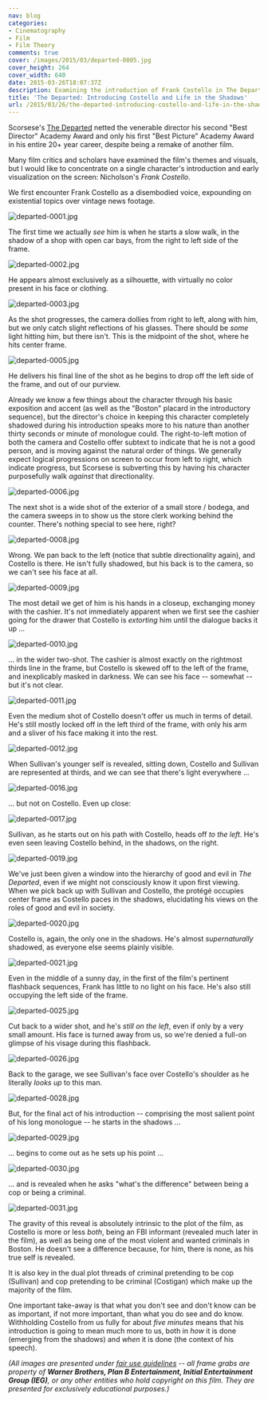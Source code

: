 ```yaml
---
nav: blog
categories:
- Cinematography
- Film
- Film Theory
comments: true
cover: /images/2015/03/departed-0005.jpg
cover_height: 264
cover_width: 640
date: 2015-03-26T18:07:37Z
description: Examining the introduction of Frank Costello in The Departed
title: 'The Departed: Introducing Costello and Life in the Shadows'
url: /2015/03/26/the-departed-introducing-costello-and-life-in-the-shadows/
---
```


Scorsese's [The Departed](http://www.imdb.com/title/tt0407887/) netted the venerable director his second "Best Director" Academy Award and only his first "Best Picture" Academy Award in his entire 20+ year career, despite being a remake of another film.

Many film critics and scholars have examined the film's themes and visuals, but I would like to concentrate on a single character's introduction and early visualization on the screen: Nicholson's *Frank Costello*.

<!--more-->

We first encounter Frank Costello as a disembodied voice, expounding on existential topics over vintage news footage.

![departed-0001.jpg](/images/2015/03/departed-0001.jpg)  

The first time we actually *see* him is when he starts a slow walk, in the shadow of a shop with open car bays, from the right to left side of the frame. 

![departed-0002.jpg](/images/2015/03/departed-0002.jpg)  

He appears almost exclusively as a silhouette, with virtually no color present in his face or clothing.

![departed-0003.jpg](/images/2015/03/departed-0003.jpg)  

As the shot progresses, the camera dollies from right to left, along with him, but we only catch slight reflections of his glasses. There should be *some* light hitting him, but there isn't. This is the midpoint of the shot, where he hits center frame.

![departed-0005.jpg](/images/2015/03/departed-0005.jpg)  

He delivers his final line of the shot as he begins to drop off the left side of the frame, and out of our purview.

Already we know a few things about the character through his basic exposition and accent (as well as the "Boston" placard in the introductory sequence), but the director's choice in keeping this character completely shadowed during his introduction speaks more to his nature than another thirty seconds or minute of monologue could. The right-to-left motion of both the camera and Costello offer  subtext to indicate that he is not a good person, and is moving against the natural order of things. We generally expect logical progressions on screen to occur from left to right, which indicate progress, but Scorsese is subverting this by having his character purposefully walk *against* that directionality.

![departed-0006.jpg](/images/2015/03/departed-0006.jpg)  

The next shot is a wide shot of the exterior of a small store / bodega, and the camera sweeps in to show us the store clerk working behind the counter. There's nothing special to see here, right?

![departed-0008.jpg](/images/2015/03/departed-0008.jpg)  

Wrong. We pan back to the left (notice that subtle directionality again), and Costello is there. He isn't fully shadowed, but his back is to the camera, so we can't see his face at all.

![departed-0009.jpg](/images/2015/03/departed-0009.jpg)  

The most detail we get of him is his hands in a closeup, exchanging money with the cashier. It's not immediately apparent when we first see the cashier going for the drawer that Costello is *extorting* him until the dialogue backs it up ...

![departed-0010.jpg](/images/2015/03/departed-0010.jpg)  

... in the wider two-shot. The cashier is almost exactly on the rightmost thirds line in the frame, but Costello is skewed off to the left of the frame, and inexplicably masked in darkness. We can see his face -- somewhat -- but it's not clear.

![departed-0011.jpg](/images/2015/03/departed-0011.jpg)  

Even the medium shot of Costello doesn't offer us much in terms of detail. He's still mostly locked off in the left third of the frame, with only his arm and a sliver of his face making it into the rest.

![departed-0012.jpg](/images/2015/03/departed-0012.jpg)  

When Sullivan's younger self is revealed, sitting down, Costello and Sullivan are represented at thirds, and we can see that there's light everywhere ...

![departed-0016.jpg](/images/2015/03/departed-0016.jpg)  

... but not on Costello. Even up close:

![departed-0017.jpg](/images/2015/03/departed-0017.jpg)  

Sullivan, as he starts out on his path with Costello, heads off *to the left*. He's even seen leaving Costello behind, in the shadows, on the right.

![departed-0019.jpg](/images/2015/03/departed-0019.jpg)  

We've just been given a window into the hierarchy of good and evil in *The Departed*, even if we might not consciously know it upon first viewing. When we pick back up with Sullivan and Costello, the protégé occupies center frame as Costello paces in the shadows, elucidating his views on the roles of good and evil in society.

![departed-0020.jpg](/images/2015/03/departed-0020.jpg)  

Costello is, again, the only one in the shadows. He's almost *supernaturally* shadowed, as everyone else seems plainly visible.

![departed-0021.jpg](/images/2015/03/departed-0021.jpg)  

Even in the middle of a sunny day, in the first of the film's pertinent flashback sequences, Frank has little to no light on his face. He's also still occupying the left side of the frame.

![departed-0025.jpg](/images/2015/03/departed-0025.jpg)  

Cut back to a wider shot, and he's *still on the left*, even if only by a very small amount. His face is turned away from us, so we're denied a full-on glimpse of his visage during this flashback.

![departed-0026.jpg](/images/2015/03/departed-0026.jpg)  

Back to the garage, we see Sullivan's face over Costello's shoulder as he literally *looks up* to this man.

![departed-0028.jpg](/images/2015/03/departed-0028.jpg)  

But, for the final act of his introduction -- comprising the most salient point of his long monologue -- he starts in the shadows ...

![departed-0029.jpg](/images/2015/03/departed-0029.jpg)  

... begins to come out as he sets up his point ...

![departed-0030.jpg](/images/2015/03/departed-0030.jpg)  

... and is revealed when he asks "what's the difference" between being a cop or being a criminal.

![departed-0031.jpg](/images/2015/03/departed-0031.jpg)  

The gravity of this reveal is absolutely intrinsic to the plot of the film, as Costello is more or less *both*, being an FBI informant (revealed much later in the film), as well as being one of the most violent and wanted criminals in Boston. He doesn't see a difference because, for him, there is none, as his true self is revealed.

It is also key in the dual plot threads of criminal pretending to be cop (Sullivan) and cop pretending to be criminal (Costigan) which make up the majority of the film.

One important take-away is that what you don't see and don't know can be as important, if not more important, than what you do see and do know. Withholding Costello from us fully for about *five minutes* means that his introduction is going to mean much more to us, both in *how* it is done (emerging from the shadows) and *when* it is done (the context of his speech).

_(All images are presented under [fair use guidelines](http://libguides.mit.edu/usingimages) -- all frame grabs are property of **Warner Brothers, Plan B Entertainment, Initial Entertainment Group (IEG)**, or any other entities who hold copyright on this film. They are presented for exclusively educational purposes.)_
